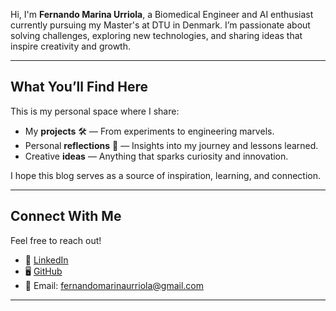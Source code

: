 Hi, I'm **Fernando Marina Urriola**, a Biomedical Engineer and AI enthusiast currently pursuing my Master's at DTU in Denmark. I’m passionate about solving challenges, exploring new technologies, and sharing ideas that inspire creativity and growth.

---

## What You’ll Find Here  

This is my personal space where I share:  
- My **projects** 🛠️ — From experiments to engineering marvels.  
- Personal **reflections** 💭 — Insights into my journey and lessons learned.  
- Creative **ideas** — Anything that sparks curiosity and innovation.

I hope this blog serves as a source of inspiration, learning, and connection.  

---

## Connect With Me  

Feel free to reach out!  
- 💼 [LinkedIn](https://www.linkedin.com/in/fernandomarinaurriola/)  
- 🖥️ [GitHub](https://github.com/famu8)  
- 📧 Email: [fernandomarinaurriola@gmail.com](mailto:fernandomarinaurriola@gmail.com)  

---
